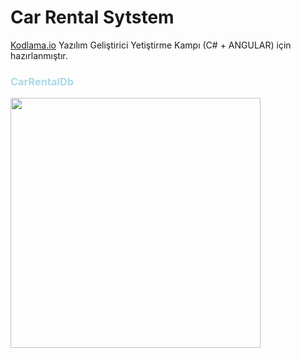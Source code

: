 # Car Rental Sytstem

[Kodlama.io](https://www.kodlama.io/courses) Yazılım Geliştirici Yetiştirme Kampı (C# + ANGULAR) için hazırlanmıştır.

### <span style="color:lightBlue"> CarRentalDb</span>

<img src="https://user-images.githubusercontent.com/61664693/182272847-e4c859a1-f3cb-4a6a-91e4-9f07a3619abe.png" width="400px"/>
